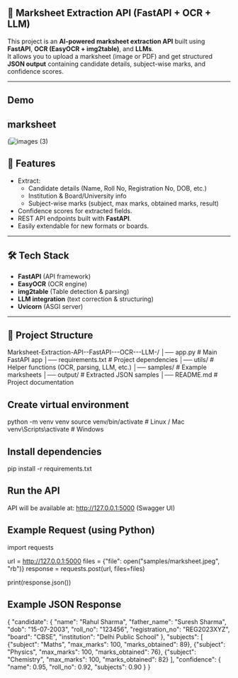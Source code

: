 ## 📄 Marksheet Extraction API (FastAPI + OCR + LLM) ##

This project is an **AI-powered marksheet extraction API** built using **FastAPI**, **OCR (EasyOCR + img2table)**, and **LLMs**.  
It allows you to upload a marksheet (image or PDF) and get structured **JSON output** containing candidate details, subject-wise marks, and confidence scores.

---
## Demo ##
## marksheet ##
(![images (3)](https://github.com/user-attachments/assets/fff7f552-fca3-4009-bf22-536638b248de)



## 🚀 Features ##
- Extract:
  - Candidate details (Name, Roll No, Registration No, DOB, etc.)
  - Institution & Board/University info
  - Subject-wise marks (subject, max marks, obtained marks, result)
- Confidence scores for extracted fields.
- REST API endpoints built with **FastAPI**.
- Easily extendable for new formats or boards.

---

## 🛠️ Tech Stack ##
- **FastAPI** (API framework)
- **EasyOCR** (OCR engine)
- **img2table** (Table detection & parsing)
- **LLM integration** (text correction & structuring)
- **Uvicorn** (ASGI server)

---

## 📂 Project Structure ##
Marksheet-Extraction-API--FastAPI---OCR---LLM-/
│── app.py # Main FastAPI app
│── requirements.txt # Project dependencies
│── utils/ # Helper functions (OCR, parsing, LLM, etc.)
│── samples/ # Example marksheets
│── output/ # Extracted JSON samples
│── README.md # Project documentation

 ## Create virtual environment ##
 python -m venv venv
source venv/bin/activate   # Linux / Mac
venv\Scripts\activate      # Windows

## Install dependencies ##
pip install -r requirements.txt

## Run the API ##
API will be available at:
 http://127.0.0.1:5000
 (Swagger UI)
 
 ## Example Request (using Python) ##
 import requests

url = http://127.0.0.1:5000
files = {"file": open("samples/marksheet.jpeg", "rb")}
response = requests.post(url, files=files)

print(response.json())

## Example JSON Response ##
{
  "candidate": {
    "name": "Rahul Sharma",
    "father_name": "Suresh Sharma",
    "dob": "15-07-2003",
    "roll_no": "123456",
    "registration_no": "REG2023XYZ",
    "board": "CBSE",
    "institution": "Delhi Public School"
  },
  "subjects": [
    {"subject": "Maths", "max_marks": 100, "marks_obtained": 89},
    {"subject": "Physics", "max_marks": 100, "marks_obtained": 76},
    {"subject": "Chemistry", "max_marks": 100, "marks_obtained": 82}
  ],
  "confidence": {
    "name": 0.95,
    "roll_no": 0.92,
    "subjects": 0.90
  }
}
